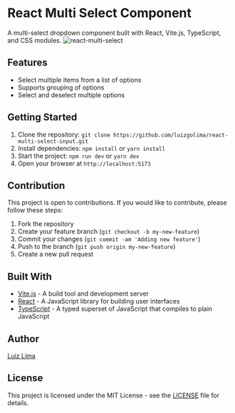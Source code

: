 # React Multi Select Component
A multi-select dropdown component built with React, Vite.js, TypeScript, and CSS modules.
![react-multi-select](https://user-images.githubusercontent.com/110183537/215836129-dbaca804-3c5f-4c9c-b947-3e1a6a751a8e.gif)

## Features
- Select multiple items from a list of options
- Supports grouping of options
- Select and deselect multiple options

## Getting Started
1. Clone the repository: `git clone https://github.com/luizgolima/react-multi-select-input.git`
2. Install dependencies: `npm install` or `yarn install`
3. Start the project: `npm run dev` or `yarn dev`
4. Open your browser at `http://localhost:5173`

## Contribution
This project is open to contributions. If you would like to contribute, please follow these steps:
1. Fork the repository
2. Create your feature branch (`git checkout -b my-new-feature`)
3. Commit your changes (`git commit -am 'Adding new feature'`)
4. Push to the branch (`git push origin my-new-feature`)
5. Create a new pull request

## Built With
- [Vite.js](https://github.com/vitejs/vite) - A build tool and development server
- [React](https://reactjs.org/) - A JavaScript library for building user interfaces
- [TypeScript](https://www.typescriptlang.org/) - A typed superset of JavaScript that compiles to plain JavaScript

## Author
[Luiz Lima](https://github.com/[luizgolima])

## License
This project is licensed under the MIT License - see the [LICENSE](LICENSE) file for details.
